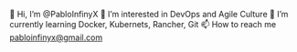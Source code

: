 👋 Hi, I’m @PabloInfinyX
👀 I’m interested in DevOps and Agile Culture
🌱 I’m currently learning Docker, Kubernets, Rancher, Git
📫 How to reach me pabloinfinyx@gmail.com